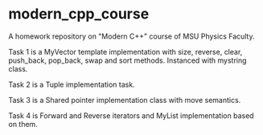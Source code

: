 # modern_cpp_course
A homework repository on "Modern C++" course of MSU Physics Faculty.

Task 1 is a MyVector template implementation with size, reverse, clear, push_back, pop_back, swap and sort methods. Instanced with mystring class.

Task 2 is a Tuple implementation task.

Task 3 is a Shared pointer implementation class with move semantics.

Task 4 is Forward and Reverse iterators and MyList implementation based on them.
